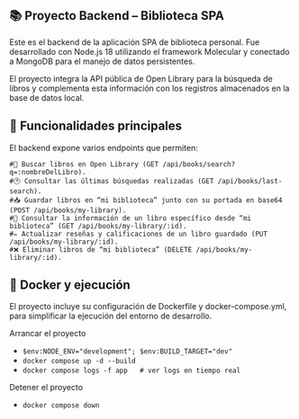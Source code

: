 ## 📚 Proyecto Backend – Biblioteca SPA

Este es el backend de la aplicación SPA de biblioteca personal. Fue desarrollado con Node.js 18 utilizando el framework Molecular y conectado a MongoDB para el manejo de datos persistentes.

El proyecto integra la API pública de Open Library
 para la búsqueda de libros y complementa esta información con los registros almacenados en la base de datos local.

##  🚀 Funcionalidades principales

El backend expone varios endpoints que permiten:

    #🔎 Buscar libros en Open Library (GET /api/books/search?q=:nombreDelLibro).
    #🕑 Consultar las últimas búsquedas realizadas (GET /api/books/last-search).
    #📥 Guardar libros en “mi biblioteca” junto con su portada en base64 (POST /api/books/my-library).
    #📖 Consultar la información de un libro específico desde “mi biblioteca” (GET /api/books/my-library/:id).
    #✏️ Actualizar reseñas y calificaciones de un libro guardado (PUT /api/books/my-library/:id).
    #❌ Eliminar libros de “mi biblioteca” (DELETE /api/books/my-library/:id).

##  🐳 Docker y ejecución

El proyecto incluye su configuración de Dockerfile y docker-compose.yml, para simplificar la ejecución del entorno de desarrollo.

Arrancar el proyecto
- `$env:NODE_ENV="development"; $env:BUILD_TARGET="dev"`
- `docker compose up -d --build`
- `docker compose logs -f app   # ver logs en tiempo real`

Detener el proyecto
- `docker compose down`
